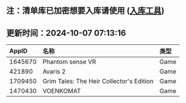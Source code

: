 ## 注：清单库已加密想要入库请使用 ([入库工具](https://github.com/BlankTMing/ManifestAutoUpdate/releases))

## 更新时间：2024-10-07 07:13:16
| AppID | 名称 | 类型  |
| :-------------------- | :----------------------------- | :----------- |
| 1645670 | Phantom sense VR| Game |
| 421890 | Avaris 2| Game |
| 1709450 | Grim Tales: The Heir Collector's Edition| Game |
| 1470430 | VOENKOMAT| Game |
